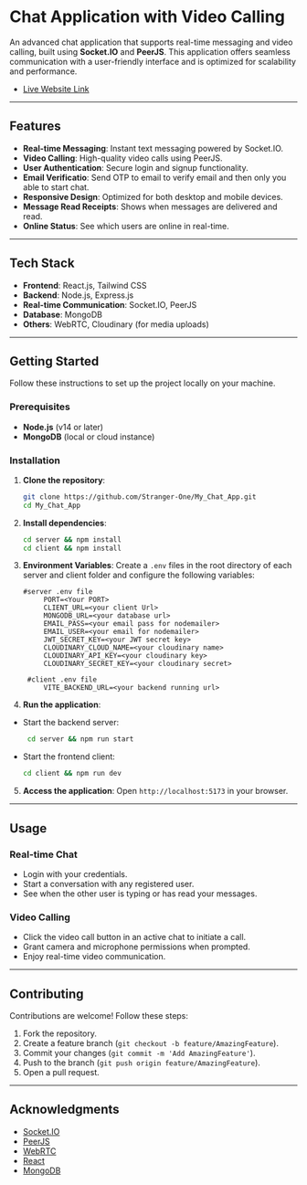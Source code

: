 # Chat Application with Video Calling

An advanced chat application that supports real-time messaging and video calling, built using **Socket.IO** and **PeerJS**. This application offers seamless communication with a user-friendly interface and is optimized for scalability and performance.
- [Live Website Link](https://my-chat-app-1-h9wb.onrender.com/)

---

## Features

- **Real-time Messaging**: Instant text messaging powered by Socket.IO.
- **Video Calling**: High-quality video calls using PeerJS.
- **User Authentication**: Secure login and signup functionality.
- **Email Verificatio**: Send OTP to email to verify email and then only you able to start chat.
- **Responsive Design**: Optimized for both desktop and mobile devices.
- **Message Read Receipts**: Shows when messages are delivered and read.
- **Online Status**: See which users are online in real-time.

---

## Tech Stack

- **Frontend**: React.js, Tailwind CSS
- **Backend**: Node.js, Express.js
- **Real-time Communication**: Socket.IO, PeerJS
- **Database**: MongoDB
- **Others**: WebRTC, Cloudinary (for media uploads)

---

## Getting Started

Follow these instructions to set up the project locally on your machine.

### Prerequisites

- **Node.js** (v14 or later)
- **MongoDB** (local or cloud instance)

### Installation

1. **Clone the repository**:

   ```bash
   git clone https://github.com/Stranger-One/My_Chat_App.git
   cd My_Chat_App
   ```

2. **Install dependencies**:

   ```bash
   cd server && npm install
   cd client && npm install
   ```

3. **Environment Variables**:
   Create a `.env` files in the root directory of each server and client folder and configure the following variables:

   ```env
   #server .env file
        PORT=<Your PORT>
        CLIENT_URL=<your client Url>
        MONGODB_URL=<your database url>
        EMAIL_PASS=<your email pass for nodemailer>
        EMAIL_USER=<your email for nodemailer>
        JWT_SECRET_KEY=<your JWT secret key>
        CLOUDINARY_CLOUD_NAME=<your cloudinary name>
        CLOUDINARY_API_KEY=<your cloudinary key>
        CLOUDINARY_SECRET_KEY=<your cloudinary secret>

    #client .env file
        VITE_BACKEND_URL=<your backend running url>
    ````    

4. **Run the application**:
- Start the backend server:
  ```bash
   cd server && npm run start
  ```
- Start the frontend client:
  ```bash
  cd client && npm run dev
  ```

5. **Access the application**:
Open `http://localhost:5173` in your browser.

---

## Usage

### Real-time Chat
- Login with your credentials.
- Start a conversation with any registered user.
- See when the other user is typing or has read your messages.

### Video Calling
- Click the video call button in an active chat to initiate a call.
- Grant camera and microphone permissions when prompted.
- Enjoy real-time video communication.

---


## Contributing

Contributions are welcome! Follow these steps:

1. Fork the repository.
2. Create a feature branch (`git checkout -b feature/AmazingFeature`).
3. Commit your changes (`git commit -m 'Add AmazingFeature'`).
4. Push to the branch (`git push origin feature/AmazingFeature`).
5. Open a pull request.

---

## Acknowledgments

- [Socket.IO](https://socket.io/)
- [PeerJS](https://peerjs.com/)
- [WebRTC](https://webrtc.org/)
- [React](https://reactjs.org/)
- [MongoDB](https://www.mongodb.com/)
